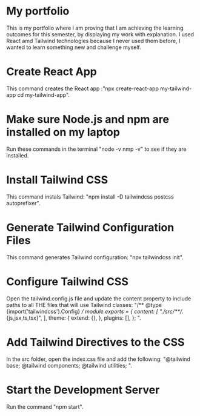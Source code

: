 # My portfolio

This is my portfolio where I am proving that I am achieving the learning outcomes for this semester, by displaying my work with explanation. 
I used React amd Tailwind technologies because I never used them before, I wanted to learn something new and challenge myself.


# Create React App

This command creates the React app :"npx create-react-app my-tailwind-app
cd my-tailwind-app".

# Make sure Node.js and npm are installed on my laptop

Run these commands in the terminal "node -v
nmp -v" to see if they are installed.


# Install Tailwind CSS

This command instals Tailwind: "npm install -D tailwindcss postcss autoprefixer".

# Generate Tailwind Configuration Files

This command generates Tailwind configuration: "npx tailwindcss init".

# Configure Tailwind CSS

Open the tailwind.config.js file and update the content property to include paths to all THE files that will use Tailwind classes: "/** @type {import('tailwindcss').Config} */
module.exports = {
  content: [
    "./src/**/*.{js,jsx,ts,tsx}",
  ],
  theme: {
    extend: {},
  },
  plugins: [],
};
".

# Add Tailwind Directives to the CSS

In the src folder, open the index.css file and add the following: "@tailwind base;
@tailwind components;
@tailwind utilities;
".

# Start the Development Server

Run the command "npm start".



